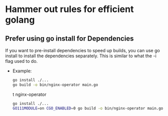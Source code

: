 # Hammer out rules for efficient golang

## Prefer using go install for Dependencies

If you want to pre-install dependencies to speed up builds, you can use go install to install the dependencies separately. This is similar to what the -i flag used to do.

- Example:
  ```bash
  go install ./...
  go build -o bin/nginx-operator main.go
  ```

  t nginx-operator
  ```bash
  go install ./...
  GO111MODULE=on CGO_ENABLED=0 go build -o bin/nginx-operator main.go
  ```

